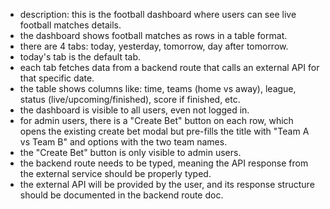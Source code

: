 - description: this is the football dashboard where users can see live football matches details.
- the dashboard shows football matches as rows in a table format.
- there are 4 tabs: today, yesterday, tomorrow, day after tomorrow.
- today's tab is the default tab.
- each tab fetches data from a backend route that calls an external API for that specific date.
- the table shows columns like: time, teams (home vs away), league, status (live/upcoming/finished), score if finished, etc.
- the dashboard is visible to all users, even not logged in.
- for admin users, there is a "Create Bet" button on each row, which opens the existing create bet modal but pre-fills the title with "Team A vs Team B" and options with the two team names.
- the "Create Bet" button is only visible to admin users.
- the backend route needs to be typed, meaning the API response from the external service should be properly typed.
- the external API will be provided by the user, and its response structure should be documented in the backend route doc.
